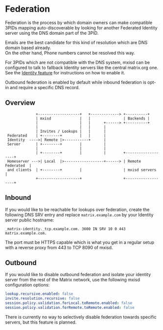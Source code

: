 # Federation
Federation is the process by which domain owners can make compatible 3PIDs mapping auto-discoverable by looking for another
Federated Identity server using the DNS domain part of the 3PID.

Emails are the best candidate for this kind of resolution which are DNS domain based already.  
On the other hand, Phone numbers cannot be resolved this way.

For 3PIDs which are not compatible with the DNS system, mxisd can be configured to talk to fallback Identity servers like
the central matrix.org one. See the [Identity feature](identity.md#lookups) for instructions on how to enable it.

Outbound federation is enabled by default while inbound federation is opt-in and require a specific DNS record.

## Overview
```
              +-------------------+   +-------------> +----------+
              | mxisd             |   |               | Backends |
              |                   |   |      +------> +----------+
              |                   |   |      |
              | Invites / Lookups |   |      |
 Federated    | +--------+        |   |      |
 Identity  ---->| Remote |>-----------+      |
 Server       | +--------+        |          |
              |                   |          |
              | +--------+        |          |        +-------------------+
 Homeserver --->| Local  |>------------------+------> | Remote Federated  |
 and clients  | +--------+        |                   | mxisd servers     |
              +-------------------+                   +-------------------+
```

## Inbound
If you would like to be reachable for lookups over federation, create the following DNS SRV entry and replace
`matrix.example.com` by your Identity server public hostname:
```
_matrix-identity._tcp.example.com. 3600 IN SRV 10 0 443 matrix.example.com.
``` 

The port must be HTTPS capable which is what you get in a regular setup with a reverse proxy from 443 to TCP 8090 of mxisd.

## Outbound
If you would like to disable outbound federation and isolate your identity server from the rest of the Matrix network,
use the following mxisd configuration options:
```yaml
lookup.recursive.enabled: false
invite.resolution.recursive: false
session.policy.validation.forLocal.toRemote.enabled: false
session.policy.validation.forRemote.toRemote.enabled: false
``` 

There is currently no way to selectively disable federation towards specific servers, but this feature is planned.
